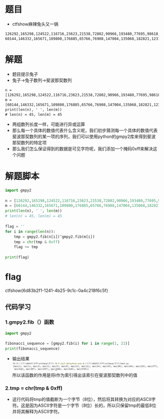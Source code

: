 # 题目
- ctfshow麻辣兔头又一锅 
```
126292,165298,124522,116716,23623,21538,72802,90966,193480,77695,98618,127096,15893,65821,58966,163254,179952,134870,45821,21712,68316,87720,156070,16323,86266,148522,93678,110618,110445,136381,92706,129732,22416,177638,110110,4324,180608,3820,67750,134150,23116,116772,50573,149156,5292
60144,146332,165671,109800,176885,65766,76908,147004,135068,182821,123107,77538,86482,88096,101725,16475,158935,123018,42322,144694,186769,176935,59296,134856,65813,131931,144283,95814,102191,185706,55744,67711,149076,108054,135112,100344,35434,121479,14506,145222,183989,17548,38904,27832,105943
```

# 解题
- 题目提示兔子
- 兔子->兔子数列->斐波那契数列
```
n = [126292,165298,124522,116716,23623,21538,72802,90966,193480,77695,98618,127096,15893,65821,58966,163254,179952,134870,45821,21712,68316,87720,156070,16323,86266,148522,93678,110618,110445,136381,92706,129732,22416,177638,110110,4324,180608,3820,67750,134150,23116,116772,50573,149156,5292]
m = [60144,146332,165671,109800,176885,65766,76908,147004,135068,182821,123107,77538,86482,88096,101725,16475,158935,123018,42322,144694,186769,176935,59296,134856,65813,131931,144283,95814,102191,185706,55744,67711,149076,108054,135112,100344,35434,121479,14506,145222,183989,17548,38904,27832,105943]
print(len(n), ' ', len(m))
# len(n) = 45, len(m) = 45
```

- 两组数列长度一样，可能进行异或运算
- 那么每一个具体的数值代表什么含义呢，我们初步猜测每一个具体的数值代表斐波那契数列的某一项的序列，我们可以使用python的gmpy2库来得到斐波那契数列的特定项
- 那么我们怎么保证得到的数据是可见字符呢，我们添加一个掩码0xff来解决这个问题

# 解题脚本
```python
import gmpy2

n = [126292,165298,124522,116716,23623,21538,72802,90966,193480,77695,98618,127096,15893,65821,58966,163254,179952,134870,45821,21712,68316,87720,156070,16323,86266,148522,93678,110618,110445,136381,92706,129732,22416,177638,110110,4324,180608,3820,67750,134150,23116,116772,50573,149156,5292]
m = [60144,146332,165671,109800,176885,65766,76908,147004,135068,182821,123107,77538,86482,88096,101725,16475,158935,123018,42322,144694,186769,176935,59296,134856,65813,131931,144283,95814,102191,185706,55744,67711,149076,108054,135112,100344,35434,121479,14506,145222,183989,17548,38904,27832,105943]
print(len(n), ' ', len(m))
# len(n) = 45, len(m) = 45

flag = ''
for i in range(len(n)):
    tmp = gmpy2.fib(n[i])^gmpy2.fib(m[i])
    tmp = chr(tmp & 0xff)
    flag += tmp

print(flag)

```

# flag
ctfshow{6d83b2f1-1241-4b25-9c1c-0a4c218f6c5f}

## 代码学习

### 1.gmpy2.fib（）函数
```python
import gmpy2

fibonacci_sequence = [gmpy2.fib(i) for i in range(1, 21)]
print(fibonacci_sequence)


```
- 输出结果
![alt text](image-7.png)
所以该函数的作用是将i作为索引得出该索引在斐波那契数列中的值

### 2.tmp = chr(tmp & 0xff)
- 这行代码将tmp的值截断为一个字节（8位），然后将其转换为对应的ASCII字符。这是因为ASCII字符是一个字节（8位）长的，所以只保留tmp的最低8位并将其解释为ASCII字符。